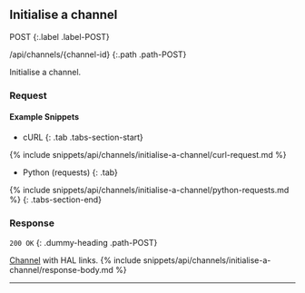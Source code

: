 ## Initialise a channel

POST
{:.label .label-POST}

/api/channels/{channel-id}
{:.path .path-POST}

Initialise a channel.

### Request
#### Example Snippets
- cURL
{: .tab .tabs-section-start}

{% include snippets/api/channels/initialise-a-channel/curl-request.md %}

- Python (requests)
{: .tab}

{% include snippets/api/channels/initialise-a-channel/python-requests.md %}
{: .tabs-section-end}

### Response
`200 OK`
{: .dummy-heading .path-POST}

[Channel](#channel) with HAL links.
{% include snippets/api/channels/initialise-a-channel/response-body.md %}

---
